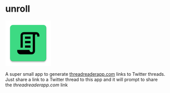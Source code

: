 # unroll
![icon](/app/src/main/res/mipmap-xxhdpi/ic_launcher.png)

A super small app to generate [threadreaderapp.com](https://threadreaderapp.com) links to Twitter threads.  
Just share a link to a Twitter thread to this app and it will prompt to share the *threadreaderapp.com* link
